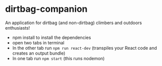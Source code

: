 # dirtbag-companion
An application for dirtbag (and non-dirtbag) climbers and outdoors enthusiasts!

- npm install to install the dependencies
- open two tabs in terminal
- In the other tab run `npm run react-dev` (transpiles your React code and creates an output bundle)
- In one tab run `npm start` (this runs nodemon)
